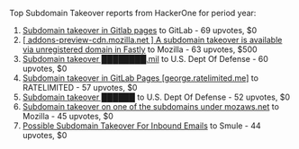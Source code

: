 Top Subdomain Takeover reports from HackerOne for period year:

1. [Subdomain takeover in Gitlab pages](https://hackerone.com/reports/2523654) to GitLab - 69 upvotes, $0
2. [[ addons-preview-cdn.mozilla.net ] A subdomain takeover is available via unregistered domain in Fastly](https://hackerone.com/reports/2706358) to Mozilla - 63 upvotes, $500
3. [Subdomain takeover ████████.mil](https://hackerone.com/reports/2499178) to U.S. Dept Of Defense - 60 upvotes, $0
4. [Subdomain takeover in GitLab Pages [george.ratelimited.me]](https://hackerone.com/reports/2523677) to RATELIMITED - 57 upvotes, $0
5. [Subdomain takeover ██████](https://hackerone.com/reports/2552243) to U.S. Dept Of Defense - 52 upvotes, $0
6. [Subdomain takeover on one of the subdomains under mozaws.net](https://hackerone.com/reports/2545012) to Mozilla - 45 upvotes, $0
7. [Possible Subdomain Takeover For Inbound Emails](https://hackerone.com/reports/2567048) to Smule - 44 upvotes, $0
